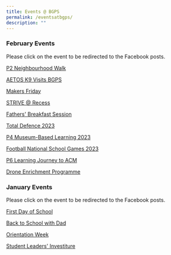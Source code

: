 ```yaml
---
title: Events @ BGPS
permalink: /eventsatbgps/
description: ""
---
```

### February Events
Please click on the event to be redirected to the Facebook posts. 

[P2 Neighbourhood Walk](https://www.facebook.com/media/set/?vanity=100063517780837&set=a.648963560564231)

[AETOS K9 Visits BGPS](https://www.facebook.com/media/set/?vanity=100063517780837&set=a.654664516660802)

[Makers Friday](https://www.facebook.com/media/set/?vanity=100063517780837&set=a.656947316432522)

[STRIVE @ Recess](https://www.facebook.com/media/set/?vanity=100063517780837&set=a.657904233003497)

[Fathers' Breakfast Session](https://www.facebook.com/media/set/?vanity=100063517780837&set=a.657911266336127)

[Total Defence 2023](https://www.facebook.com/media/set/?vanity=100063517780837&set=a.659054306221823)

[P4 Museum-Based Learning 2023](https://www.facebook.com/media/set/?vanity=100063517780837&set=a.660378679422719)

[Football National School Games 2023](https://www.facebook.com/media/set/?vanity=100063517780837&set=a.660462159414371)

[P6 Learning Journey to ACM](https://www.facebook.com/media/set/?vanity=100063517780837&set=a.668262031967717)

[Drone Enrichment Programme](https://www.facebook.com/media/set/?vanity=100063517780837&set=a.669539348506652)

### January Events

Please click on the event to be redirected to the Facebook posts. 

[First Day of School](https://www.facebook.com/media/set/?vanity=100063517780837&set=a.624921746301746)

[Back to School with Dad](https://www.facebook.com/media/set/?vanity=100063517780837&set=a.625657719561482)

[Orientation Week](https://www.facebook.com/media/set/?vanity=100063517780837&set=a.626619256131995)

[Student Leaders' Investiture](https://www.facebook.com/media/set/?vanity=100063517780837&set=a.628157195978201)